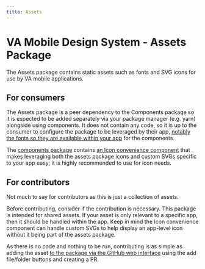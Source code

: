 ```yaml
---
title: Assets
---
```


# VA Mobile Design System - Assets Package

The Assets package contains static assets such as fonts and SVG icons for use by VA mobile applications. 

## For consumers

The Assets package is a peer dependency to the Components package so it is expected to be added separately via your package manager (e.g. yarn) alongside using components. It does not contain any code, so it is up to the consumer to configure the package to be leveraged by their app, [notably the fonts so they are available within your app](https://blog.logrocket.com/adding-custom-fonts-react-native/) for the components.

The [components package](https://github.com/department-of-veterans-affairs/va-mobile-library/tree/main/packages/components) contains [an Icon convenience component](https://github.com/department-of-veterans-affairs/va-mobile-library/blob/main/packages/components/src/components/Icon/Icon.tsx) that makes leveraging both the assets package icons and custom SVGs specific to your app easy; it is highly recommended to use for icon needs.

## For contributors
Not much to say for contributors as this is just a collection of assets.

Before contributing, consider if the contribution is necessary. This package is intended for shared assets. If your asset is only relevant to a specific app, then it should be handled within the app. Keep in mind the Icon convenience component can handle custom SVGs to help display an app-level icon without it being part of the assets package.

As there is no code and nothing to be run, contributing is as simple as adding the asset [to the package via the GitHub web interface](https://github.com/department-of-veterans-affairs/va-mobile-library/tree/main/packages/assets) using the add file/folder buttons and creating a PR. 